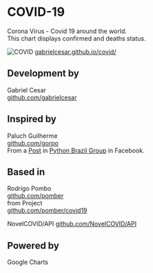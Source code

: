 # COVID-19

Corona Virus - Covid 19 around the world.  
This chart displays confirmed and deaths status.

![COVID](https://raw.githubusercontent.com/gabrielcesar/covid/master/images/covid.png)
[gabrielcesar.github.io/covid/](https://gabrielcesar.github.io/covid/)

## Development by
Gabriel Cesar  
[github.com/gabrielcesar](https://github.com/gabrielcesar)  

## Inspired by
Paluch Guilherme  
[github.com/gorpo](https://github.com/gorpo)  
From a [Post](https://www.facebook.com/groups/pythonbr/permalink/1155345034797234/) in [Python Brazil Group](https://www.facebook.com/groups/pythonbr/) in Facebook.

## Based in
Rodrigo Pombo  
[github.com/pomber](https://github.com/pomber)  
from Project   
[github.com/pomber/covid19](https://github.com/pomber/covid19)

NovelCOVID/API
[github.com/NovelCOVID/API](https://github.com/NovelCOVID/API)

## Powered by
Google Charts
